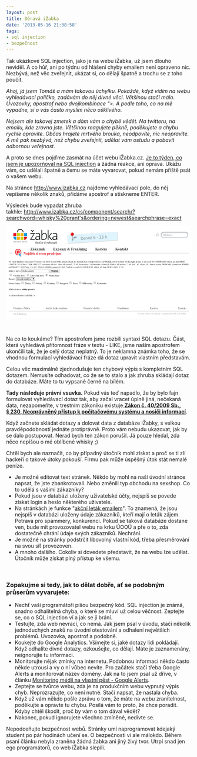 ```yaml
---
layout: post
title: Děravá iŽabka
date: '2013-05-16 21:38:58'
tags:
- sql injection
- bezpečnost
---
```

Tak ukázkové SQL injection, jako je na webu iŽabka, už jsem dlouho neviděl. A co hůř, ani po týdnu od hlášení chyby emailem není opraveno nic. Nezbývá, než věc zveřejnit, ukázat si, co dělají špatně a trochu se z toho poučit.

<p><em>Ahoj, já jsem Tomáš a mám takovou úchylku. Pokaždé, když vidím na webu vyhledávací políčko, zadávám do něj divné věci. Většinou stačí málo. Uvozovky, apostrof nebo dvojkombinace ">. A podle toho, co na mě vypadne, si o vás často myslím něco ošklivého.</em></p>
<p><em>Nejsem ale takovej zmetek a dám vám o chybě vědět. Na twitteru, na emailu, kde zrovna jste. Většinou reagujete pěkně, poděkujete a chybu rychle opravíte. Občas hrajete mrtvého brouka, neodpovíte, nic neopravíte. A mě pak nezbývá, než chybu zveřejnit, udělat vám ostudu a pobavit odbornou veřejnost.</em></p>
<p>A proto se dnes pojďme zasmát na účet webu iŽabka.cz. <a href="/images/303.png">Je to týden, co jsem je upozorňoval na SQL injection</a> a žádná reakce, ani oprava. Ukážu vám, co udělali špatně a čemu se máte vyvarovat, pokud nemám příště psát o vašem webu.</p>
<p>Na stránce <a href="http://www.izabka.cz/">http://www.izabka.cz</a> najdeme vyhledávací pole, do něj vepíšeme několik znaků, přidáme apostrof a stiskneme ENTER. </p>
<p>Výsledek bude vypadat zhruba takhle: <a href="http://www.izabka.cz/cs/component/search/?searchword=whisky%20grant's&ordering=newest&searchphrase=exact">http://www.izabka.cz/cs/component/search/?searchword=whisky%20grant's&ordering=newest&searchphrase=exact</a></p>
<p><img src="/images/302.png" alt="iŽabka SQL injection" width="522" height="250" /></p>
<p> </p>
<p>Na co to koukáme? Tím apostrofem jsme rozbili syntaxi SQL dotazu. Část, která vyhledává přítomnost fráze v textu - LIKE, jsme naším apostrofem ukončili tak, že je celý dotaz neplatný. To je neklamná známka toho, že se vhodnou formulací vyhledávací fráze dá dotaz upravit vlastním představám.</p>
<p>Celou věc maximálně zjednodušuje ten chybový výpis s kompletním SQL dotazem. Nemusíte odhadovat, co že se to stalo a jak zhruba skládají dotaz do databáze. Máte to tu vypsané černé na bílém. </p>
<p><strong>Tady následuje právní vsuvka.</strong> Pokud vás teď napadlo, že by bylo fajn formulovat vyhledávací dotaz tak, aby začal vracet úplně jiná, nečekaná data, nezapomeňte, v trestním zákoníku existuje<a href="http://business.center.cz/business/pravo/zakony/trestni-zakonik/cast2h5.aspx#par230"> <strong>Zákon č. 40/2009 Sb., § 230, Neoprávněný přístup k počítačovému systému a nosiči informací</strong></a>.</p>
<p>Když začnete skládat dotazy a dolovat data z databáze iŽabky, s velkou pravděpodobností jednáte protiprávně. Proto vám nebudu ukazovat, jak by se dalo postupovat. Nerad bych ten zákon porušil. Já pouze hledal, zda něco nepíšou o mé oblíbené whisky ;)</p>
<p>Chtěl bych ale naznačit, co by případný útočník mohl získat a proč se ti zlí hackeři o takové útoky pokouší. Firmu pak může úspěšný útok stát nemalé peníze.</p>
<ul>
<li>Je možné editovat text stránek. Někdo by mohl na naší úvodní stránce napsat, že jste zbankrotovali. Nebo změnili typ obchodu na sexshop. Co to udělá s vašimi zákazníky?</li>
<li>Pokud jsou v databázi uloženy uživatelské účty, nejspíš se povede získat login a heslo některého uživatele. </li>
<li>Na stránkách je funkce "<a href="http://www.izabka.cz/cs/akcni-letak-emailem">akční leták emailem</a>". To znamená, že jsou nejspíš v databázi uloženy údaje zákazníků, kteří mají o leták zájem. Potrava pro spammery, konkurenci. Pokud se taková databáze dostane ven, bude mít provozovatel webu na krku ÚOOÚ a pře o to, zda dostatečně chrání údaje svých zákazníků. Nechrání.</li>
<li>Je možné na stránky podstrčit libovolný vlastní kód, třeba přesměrování na svou síť provozoven.</li>
<li>A mnoho dalšího. Cokoliv si dovedete představit, že na webu lze udělat. Útočník může získat plný přístup ke všemu.</li>
</ul>
<p> </p>
<h3>Zopakujme si tedy, jak to dělat dobře, ať se podobným průserům vyvarujete:</h3>
<ul>
<li>Nechť vaši programátoři píšou bezpečný kód. SQL injection je známá, snadno odhalitelná chyba, o které se mluví už celou věčnost. Zeptejte se, co o SQL injection ví a jak se jí brání.</li>
<li>Testujte, zda web nevrací, co nemá. Jak jsem psal v úvodu, stačí několik jednoduchých znaků na úvodní otestování a odhalení největších problémů. Uvozovka, apostrof a podobně.</li>
<li>Koukejte do Google Analytics. Všímejte si, jaké dotazy lidi pokládají. Když odhalíte divné dotazy, ozkoušejte, co dělají. Máte je zaznamenány, neignorujte tu informaci.</li>
<li>Monitorujte nějak zmínky na internetu. Podobnou informaci někdo často někde utrousí a vy o ní vůbec nevíte. Pro začátek stačí třeba Google Alerts a monitorovat název domény. Jak na to jsem psal už dříve, v článku <a href="/posts/monitoring-medii-na-vlastni-pest-google-alerts">Monitoring médií na vlastní pěst - Google Alerts</a>.</li>
<li>Zeptejte se tvůrce webu, zda je na produkčním webu vypnutý výpis chyb. Neprozrazujte, co není nutné. Stačí napsat, že nastala chyba.</li>
<li>Když už vám někdo pošle zprávu o tom, že máte na webu zranitelnost, poděkujte a opravte tu chybu. Posílá vám to proto, že chce poradit. Kdyby chtěl škodit, proč by vám o tom dával vědět?</li>
<li>Nakonec, pokud ignorujete všechno zmíněné, nedivte se.</li>
</ul>
<p>Nepodceňujte bezpečnost webů. Stránky umí naprogramovat kdejaký student po pár hodinách učení se. O bezpečnosti ví ale málokdo. Během psaní článku nebyla zraněna žádná žabka ani jiný živý tvor. Utrpí snad jen ego programátorů, co web iŽabka slepili.</p>
